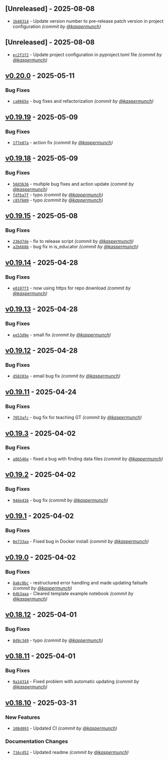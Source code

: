 

## [Unreleased] - 2025-08-08

- [`1b48314`](https://github.com/munch-group/franklin/commit/1b48314cf2bb3ffe94aa68d6df124b9d3933c7a1) - Update version number to pre-release patch version in project configuration *(commit by [@kaspermunch](https://github.com/kaspermunch))*
## [Unreleased] - 2025-08-08

- [`ec2f1f2`](https://github.com/munch-group/franklin/commit/ec2f1f22f15505a2375db7c410f15533ce20e1ef) - Update project configuration in pyproject.toml file *(commit by [@kaspermunch](https://github.com/kaspermunch))*
## [v0.20.0] - 2025-05-11
### Bug Fixes
- [`ca9665e`](https://github.com/munch-group/franklin/commit/ca9665e158c9d7361d5aeb896ad59b04b1efb381) - bug fixes and refactorization *(commit by [@kaspermunch](https://github.com/kaspermunch))*


## [v0.19.19] - 2025-05-09
### Bug Fixes
- [`1f7e87a`](https://github.com/munch-group/franklin/commit/1f7e87aaa14b97575a07d7a54b1a324260cb6604) - action fix *(commit by [@kaspermunch](https://github.com/kaspermunch))*


## [v0.19.18] - 2025-05-09
### Bug Fixes
- [`50d3636`](https://github.com/munch-group/franklin/commit/50d36365923c17dd17a88770a341ab6eb25cc82c) - multiple bug fixes and action update *(commit by [@kaspermunch](https://github.com/kaspermunch))*
- [`fdfba7f`](https://github.com/munch-group/franklin/commit/fdfba7f2f93757040024f4382ff768a8832ba1cd) - typo *(commit by [@kaspermunch](https://github.com/kaspermunch))*
- [`c85f609`](https://github.com/munch-group/franklin/commit/c85f6092df1f4bcd873a28f2010804a48fd5606c) - typo *(commit by [@kaspermunch](https://github.com/kaspermunch))*


## [v0.19.15] - 2025-05-08
### Bug Fixes
- [`236d7de`](https://github.com/munch-group/franklin/commit/236d7de1dbcea1d017a79040c30c2e5296dce23b) - fix to release script *(commit by [@kaspermunch](https://github.com/kaspermunch))*
- [`a2b668b`](https://github.com/munch-group/franklin/commit/a2b668bd317016c8d8b3236481b31da29c6ff62d) - bug fix in is_educator *(commit by [@kaspermunch](https://github.com/kaspermunch))*


## [v0.19.14] - 2025-04-28
### Bug Fixes
- [`e0107f3`](https://github.com/munch-group/franklin/commit/e0107f395b5eaf862a7558f1586613b1f8a4fb79) - now using https for repo download *(commit by [@kaspermunch](https://github.com/kaspermunch))*


## [v0.19.13] - 2025-04-28
### Bug Fixes
- [`ee53d9e`](https://github.com/munch-group/franklin/commit/ee53d9e805efe6afb06d46469df6e60f772bd5c4) - small fix *(commit by [@kaspermunch](https://github.com/kaspermunch))*


## [v0.19.12] - 2025-04-28
### Bug Fixes
- [`d50203e`](https://github.com/munch-group/franklin/commit/d50203e83e9f2940f8fba1afdba4889067895290) - email bug fix *(commit by [@kaspermunch](https://github.com/kaspermunch))*


## [v0.19.11] - 2025-04-24
### Bug Fixes
- [`7053afc`](https://github.com/munch-group/franklin/commit/7053afcbf5450fdedc0af01cdee989493363b6e2) - bug fix for teaching GT *(commit by [@kaspermunch](https://github.com/kaspermunch))*


## [v0.19.3] - 2025-04-02
### Bug Fixes
- [`a86546e`](https://github.com/munch-group/franklin/commit/a86546e926ee7f297c9702c8896df7eb02e5d4bd) - fixed a bug with finding data files *(commit by [@kaspermunch](https://github.com/kaspermunch))*


## [v0.19.2] - 2025-04-02
### Bug Fixes
- [`94de416`](https://github.com/munch-group/franklin/commit/94de416b88cf246f218ea57d5e08cecd0e0dbb8e) - bug fix *(commit by [@kaspermunch](https://github.com/kaspermunch))*


## [v0.19.1] - 2025-04-02
### Bug Fixes
- [`0e733aa`](https://github.com/munch-group/franklin/commit/0e733aaba7548678c7077fd2271d75b9f3aebf99) - Fixed bug in Docker install *(commit by [@kaspermunch](https://github.com/kaspermunch))*


## [v0.19.0] - 2025-04-02
### Bug Fixes
- [`8a6c0bc`](https://github.com/munch-group/franklin/commit/8a6c0bc9d9e33110723c989b8ce7e638eea735b8) - restructured error handling and made updating failsafe *(commit by [@kaspermunch](https://github.com/kaspermunch))*
- [`6db3aaa`](https://github.com/munch-group/franklin/commit/6db3aaae33969466f0f6974bd2a4f6bbdd50d60d) - Cleared template example notebook *(commit by [@kaspermunch](https://github.com/kaspermunch))*


## [v0.18.12] - 2025-04-01
### Bug Fixes
- [`8d9c349`](https://github.com/munch-group/franklin/commit/8d9c349dadc6dedb14becad14f2c370dd2647f87) - typo *(commit by [@kaspermunch](https://github.com/kaspermunch))*


## [v0.18.11] - 2025-04-01
### Bug Fixes
- [`9a14314`](https://github.com/munch-group/franklin/commit/9a14314886f4913bf8b5db30203d1b39e03136b9) - Fixed problem with automatic updating *(commit by [@kaspermunch](https://github.com/kaspermunch))*


## [v0.18.10] - 2025-03-31
### New Features
- [`108d093`](https://github.com/munch-group/franklin/commit/108d0937e380d21250611a24812cbd267ef1cb90) - Updated CI *(commit by [@kaspermunch](https://github.com/kaspermunch))*

### Documentation Changes
- [`716cd52`](https://github.com/munch-group/franklin/commit/716cd52340e3c7b8297e81ec290bfd01198f9974) - Updated readme *(commit by [@kaspermunch](https://github.com/kaspermunch))*

[v0.18.10]: https://github.com/munch-group/franklin/compare/v0.18.9...v0.18.10
[v0.18.11]: https://github.com/munch-group/franklin/compare/v0.18.10...v0.18.11
[v0.18.12]: https://github.com/munch-group/franklin/compare/v0.18.11...v0.18.12
[v0.19.0]: https://github.com/munch-group/franklin/compare/v0.18.13...v0.19.0
[v0.19.1]: https://github.com/munch-group/franklin/compare/v0.19.0...v0.19.1
[v0.19.2]: https://github.com/munch-group/franklin/compare/v0.19.1...v0.19.2
[v0.19.3]: https://github.com/munch-group/franklin/compare/v0.19.2...v0.19.3
[v0.19.11]: https://github.com/munch-group/franklin/compare/v0.19.10...v0.19.11
[v0.19.12]: https://github.com/munch-group/franklin/compare/v0.19.11...v0.19.12
[v0.19.13]: https://github.com/munch-group/franklin/compare/v0.19.12...v0.19.13
[v0.19.14]: https://github.com/munch-group/franklin/compare/v0.19.13...v0.19.14
[v0.19.15]: https://github.com/munch-group/franklin/compare/v0.19.14...v0.19.15
[v0.19.18]: https://github.com/munch-group/franklin/compare/v0.19.16...v0.19.18
[v0.19.19]: https://github.com/munch-group/franklin/compare/v0.19.18...v0.19.19
[v0.20.0]: https://github.com/munch-group/franklin/compare/v0.19.19...v0.20.0


